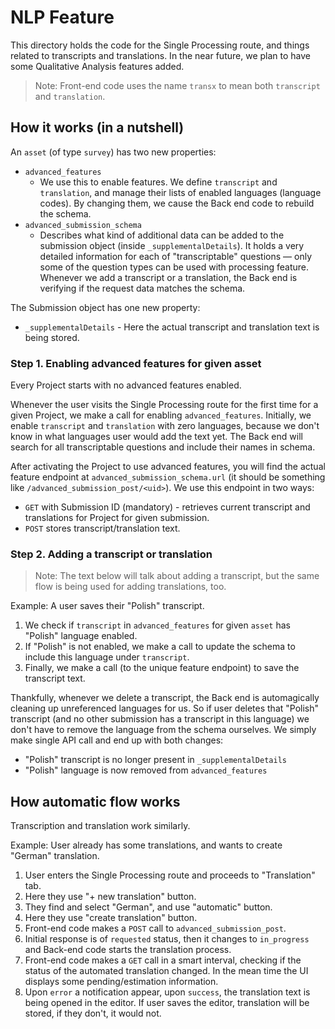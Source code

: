 # NLP Feature

This directory holds the code for the Single Processing route, and things
related to transcripts and translations. In the near future, we plan to have
some Qualitative Analysis features added.

> Note: Front-end code uses the name `transx` to mean both `transcript` and
`translation`.

## How it works (in a nutshell)

An `asset` (of type `survey`) has two new properties:
- `advanced_features`
   - We use this to enable features. We define `transcript` and `translation`,
     and manage their lists of enabled languages (language codes). By changing
     them, we cause the Back end code to rebuild the schema.
- `advanced_submission_schema`
   - Describes what kind of additional data can be added to the submission 
     object (inside `_supplementalDetails`). It holds a very detailed
     information for each of "transcriptable" questions — only some of
     the question types can be used with processing feature. Whenever we add
     a transcript or a translation, the Back end is verifying if the request
     data matches the schema.

The Submission object has one new property:
- `_supplementalDetails` - Here the actual transcript and translation text is
  being stored.

### Step 1. Enabling advanced features for given asset

Every Project starts with no advanced features enabled.

Whenever the user visits the Single Processing route for the first time for
a given Project, we make a call for enabling `advanced_features`. Initially, we
enable `transcript` and `translation` with zero languages, because we don't know
in what languages user would add the text yet. The Back end will search for all
transcriptable questions and include their names in schema.

After activating the Project to use advanced features, you will find the actual
feature endpoint at `advanced_submission_schema.url` (it should be something
like `/advanced_submission_post/<uid>`). We use this endpoint in two ways:

- `GET` with Submission ID (mandatory) - retrieves current transcript and
  translations for Project for given submission.
- `POST` stores transcript/translation text.

### Step 2. Adding a transcript or translation

> Note: The text below will talk about adding a transcript, but the same flow is 
being used for adding translations, too.

Example: A user saves their "Polish" transcript.

1. We check if `transcript` in `advanced_features` for given `asset` has
   "Polish" language enabled.
2. If "Polish" is not enabled, we make a call to update the schema to include
   this language under `transcript`.
3. Finally, we make a call (to the unique feature endpoint) to save the
   transcript text.

Thankfully, whenever we delete a transcript, the Back end is automagically
cleaning up unreferenced languages for us. So if user deletes that "Polish"
transcript (and no other submission has a transcript in this language) we don't
have to remove the language from the schema ourselves. We simply make single API
call and end up with both changes:
- "Polish" transcript is no longer present in `_supplementalDetails`
- "Polish" language is now removed from `advanced_features`

## How automatic flow works

Transcription and translation work similarly.

Example: User already has some translations, and wants to create "German"
translation.

1. User enters the Single Processing route and proceeds to "Translation" tab.
2. Here they use "+ new translation" button.
3. They find and select "German", and use "automatic" button.
4. Here they use "create translation" button.
5. Front-end code makes a `POST` call to `advanced_submission_post`.
6. Initial response is of `requested` status, then it changes to `in_progress`
   and Back-end code starts the translation process.
7. Front-end code makes a `GET` call in a smart interval, checking if the status
   of the automated translation changed. In the mean time the UI displays some
   pending/estimation information.
8. Upon `error` a notification appear, upon `success`, the translation text is
   being opened in the editor. If user saves the editor, translation will be
   stored, if they don't, it would not.
